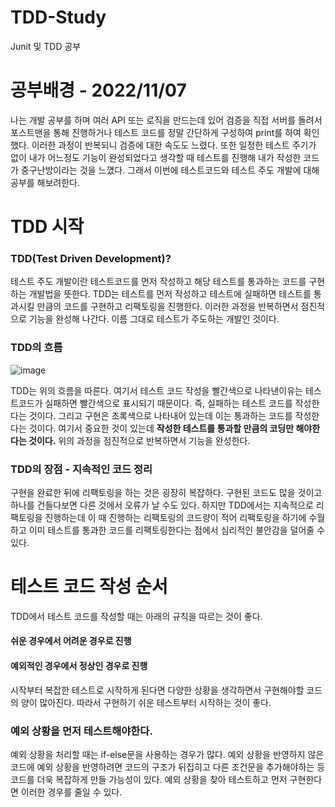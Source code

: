 # TDD-Study
Junit 및 TDD 공부
# 공부배경 - 2022/11/07
나는 개발 공부를 하며 여러 API 또는 로직을 만드는데 있어 검증을 직접 서버를 돌려서 포스트맨을 통해 진행하거나 테스트 코드를 정말 간단하게 구성하여 print를 하여 확인했다. 이러한 과정이 반복되니 검증에 대한 속도도 느렸다. 또한 일정한 테스트 주기가 없이 내가 어느정도 기능이 완성되었다고 생각할 때 테스트를 진행해 내가 작성한 코드가 중구난방이라는 것을 느꼈다. 그래서 이번에 테스트코드와 테스트 주도 개발에 대해 공부를 해보려한다.
# TDD 시작
### TDD(Test Driven Development)?
테스트 주도 개발이란 테스트코드를 먼저 작성하고 해당 테스트를 통과하는 코드를 구현하는 개발법을 뜻한다.
TDD는 테스트를 먼저 작성하고 테스트에 실패하면 테스트를 통과시킬 만큼의 코드를 구현하고 리팩토링을 진행한다. 이러한 과정을 반복하면서 점진적으로 기능을 완성해 나간다. 
이름 그대로 테스트가 주도하는 개발인 것이다.

### TDD의 흐름
![image](https://user-images.githubusercontent.com/97887047/200323677-8742ab7c-ae75-4c4f-adf6-41b015048516.png)

TDD는 위의 흐름을 따른다. 여기서 테스트 코드 작성을 빨간색으로 나타낸이유는 테스트코드가 실패하면 빨간색으로 표시되기 때문이다. 즉, 실패하는 테스트 코드를 작성한다는 것이다. 그리고 구현은 초록색으로 나타내어 있는데 이는 통과하는 코드를 작성한다는 것이다. 여기서 중요한 것이 있는데 **작성한 테스트를 통과할 만큼의 코딩만 해야한다는 것이다.** 위의 과정을 점진적으로 반복하면서 기능을 완성한다.

### TDD의 장점 - 지속적인 코드 정리
구현을 완료한 뒤에 리팩토링을 하는 것은 굉장히 복잡하다. 구현된 코드도 많을 것이고 하나를 건들다보면 다른 것에서 오류가 날 수도 있다. 하지만 TDD에서는 지속적으로 리팩토링을 진행하는데 이 때 진행하는 리팩토링의 코드량이 적어 리팩토링을 하기에 수월하고 이미 테스트를 통과한 코드를 리팩토링한다는 점에서 심리적인 불안감을 덜어줄 수 있다. 

# 테스트 코드 작성 순서
TDD에서 테스트 코드를 작성할 때는 아래의 규칙을 따르는 것이 좋다.
#### 쉬운 경우에서 어려운 경우로 진행
#### 예외적인 경우에서 정상인 경우로 진행

시작부터 복잡한 테스트로 시작하게 된다면 다양한 상황을 생각하면서 구현해야할 코드의 양이 많아진다.
따라서 구현하기 쉬운 테스트부터 시작하는 것이 좋다. 

### 예외 상황을 먼저 테스트해야한다.
예외 상황을 처리할 때는 if-else문을 사용하는 경우가 많다. 예외 상황을 반영하지 않은 코드에 예외 상황을 반영하려면 코드의 구조가 뒤집히고 다른 조건문을 추가해야하는 등 코드를 더욱 복잡하게 만들 가능성이 있다. 예외 상황을 찾아 테스트하고 먼저 구현한다면 이러한 경우를 줄일 수 있다.
